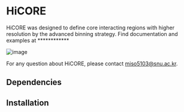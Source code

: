 # HiCORE
HiCORE was designed to define core interacting regions with higher resolution by the advanced binning strategy.
Find documentation and examples at ************

![image](https://user-images.githubusercontent.com/69840555/90509331-1f9cca80-e194-11ea-91bb-a3f1b913bfd9.png)

For any question about HiCORE, please contact miso5103@snu.ac.kr.

## Dependencies

## Installation

## 
